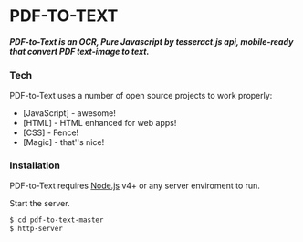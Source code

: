 # PDF-TO-TEXT

##### PDF-to-Text is an OCR, Pure Javascript by tesseract.js api, mobile-ready that convert PDF text-image to text.

### Tech

PDF-to-Text uses a number of open source projects to work properly:

* [JavaScript] - awesome!
* [HTML] - HTML enhanced for web apps!
* [CSS] - Fence!
* [Magic] - that''s nice!

### Installation

PDF-to-Text requires [Node.js](https://nodejs.org/) v4+ or any server enviroment to run.

Start the server.

```sh
$ cd pdf-to-text-master
$ http-server
```
